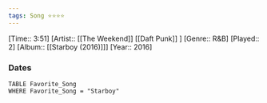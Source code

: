 ```yaml
---
tags: Song ⭐⭐⭐⭐ 
---
```

[Time:: 3:51]
[Artist:: [[The Weekend]] [[Daft Punk]] ]
[Genre:: R&B]
[Played:: 2]
[Album:: [[Starboy (2016)]]]
[Year:: 2016]
### Dates
````dataview
TABLE Favorite_Song
WHERE Favorite_Song = "Starboy"
````